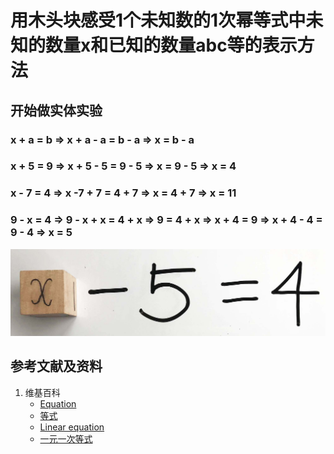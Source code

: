 ﻿# 用木头块感受1个未知数的1次幂等式中未知的数量x和已知的数量abc等的表示方法

## 开始做实体实验

### x + a = b => x + a - a = b - a => x = b - a
### x + 5 = 9 => x + 5 - 5 = 9 - 5 => x = 9 - 5 => x = 4
### x - 7 = 4 => x -7 + 7 = 4 + 7 => x = 4 + 7 => x = 11
### 9 - x = 4 => 9 - x + x = 4 + x => 9 = 4 + x => x + 4 = 9 => x + 4 - 4 = 9 - 4 => x = 5

![](/images/函数与解析几何/n个未知数和n次幂的等式/用木头块感受1个未知数的1次幂等式中未知的数量x和已知的数量abc等的表示方法/1a1.jpg)

## 参考文献及资料

1. 维基百科
	- [Equation](https://en.wikipedia.org/wiki/Equation) 
	- [等式](https://zh.wikipedia.org/wiki/%E6%96%B9%E7%A8%8B) 
	- [Linear equation](https://en.wikipedia.org/wiki/Linear_equation) 
	- [一元一次等式](https://zh.wikipedia.org/wiki/%E4%B8%80%E6%AC%A1%E6%96%B9%E7%A8%8B#%E4%B8%80%E5%85%83%E4%B8%80%E6%AC%A1%E6%96%B9%E7%A8%8B%E5%BC%8F) 